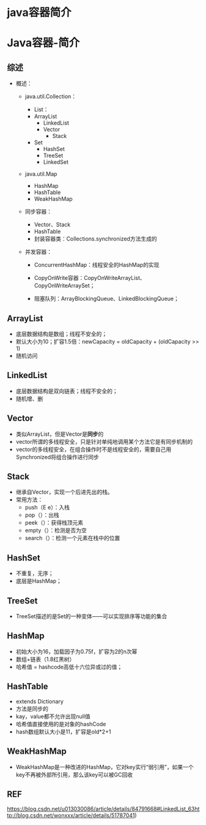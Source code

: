 # java容器简介


<!--more-->

# Java容器-简介

## 综述

- 概述：

  - java.util.Collection：

    - List：
    - ArrayList
      - LinkedList
      - Vector
        - Stack
    - Set
      - HashSet
      - TreeSet
      - LinkedSet
  
  - java.util.Map
  
    - HashMap
    - HashTable
    - WeakHashMap
  
  - 同步容器：
  
    - Vector、Stack
    - HashTable
    - 封装容器类：Collections.synchronized方法生成的
  
  - 并发容器：
  
    - ConcurrentHashMap：线程安全的HashMap的实现
  
    - CopyOnWrite容器：CopyOnWriteArrayList、CopyOnWriteArraySet；
  
    - 阻塞队列：ArrayBlockingQueue、LinkedBlockingQueue；
  
      

## ArrayList

- 底层数据结构是数组；线程不安全的；
- 默认大小为10；扩容1.5倍：newCapacity = oldCapacity + (oldCapacity >> 1)
- 随机访问

## LinkedList

- 底层数据结构是双向链表；线程不安全的；
- 随机增、删

## Vector

- 类似ArrayList，但是Vector是**同步**的
- vector所谓的多线程安全，只是针对单纯地调用某个方法它是有同步机制的
- vector的多线程安全，在组合操作时不是线程安全的，需要自己用Synchronized将组合操作进行同步

## Stack

- 继承自Vector，实现一个后进先出的栈。
- 常用方法：
  - push（E e）：入栈
  - pop（）：出栈
  - peek（）：获得栈顶元素
  - empty（）：检测是否为空
  - search（）：检测一个元素在栈中的位置

## HashSet

- 不重复，无序；
- 底层是HashMap；

## TreeSet

- TreeSet描述的是Set的一种变体——可以实现排序等功能的集合

## HashMap

- 初始大小为16，加载因子为0.75f，扩容为2的n次幂
- 数组+链表（1.8红黑树）
- 哈希值 =  hashcode高低十六位异或过的值；

## HashTable

- extends Dictionary
- 方法是同步的
- kay，value都不允许出现null值
- 哈希值直接使用的是对象的hashCode
- hash数组默认大小是11，扩容是old*2+1

## WeakHashMap

- WeakHashMap是一种改进的HashMap，它对key实行“弱引用”，如果一个key不再被外部所引用，那么该key可以被GC回收



## REF

https://blog.csdn.net/u013030086/article/details/84791668#LinkedList_63http://blog.csdn.net/wonxxx/article/details/51787041)



